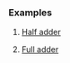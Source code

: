 ### Examples

1. [Half adder](https://github.com/dicdesign/ieeeMentorshipHyd/tree/main/verilog/dataFlowModelling/halfadder)

2. [Full adder](https://github.com/dicdesign/workshop_may6th_25th_2024/tree/main/week1/dataFlowModelling/fulladder)
